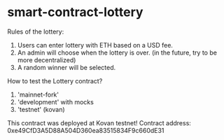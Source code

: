 # smart-contract-lottery

Rules of the lottery:

1. Users can enter lottery with ETH based on a USD fee.
2. An admin will choose when the lottery is over. (in the future, try to be more decentralized)
3. A random winner will be selected.

How to test the Lottery contract?

1. 'mainnet-fork'
2. 'development' with mocks
3. 'testnet' (kovan)

This contract was deployed at Kovan testnet!
Contract address: 0xe49CfD3A5D88A504D360ea83515834F9c660dE31
